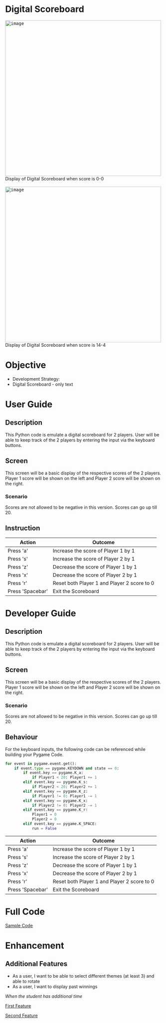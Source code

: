 # Digital Scoreboard

<kbd> <img width="500" alt="image" src="https://user-images.githubusercontent.com/102406967/215045430-322b4c38-7afe-4631-af30-f2508b21dde7.png"> </kbd> <br>
Display of Digital Scoreboard when score is 0-0
<br><br>
<kbd> <img width="500" alt="image" src="https://user-images.githubusercontent.com/102406967/215045605-250aa654-bb8f-4922-8eb5-bfeb2c609e16.png"> </kbd> <br>
Display of Digital Scoreboard when score is 14-4

# Objective

- Development Strategy:
- Digital Scoreboard - only text

# User Guide

## Description

This Python code is emulate a digital scoreboard for 2 players. User will be able to keep track of the 2 players by entering the input via the keyboard buttons.

## Screen

This screen will be a basic display of the respective scores of the 2 players. Player 1 score will be shown on the left and Player 2 score will be shown on the right.

### Scenario

Scores are not allowed to be negative in this version. Scores can go up till 20.

## Instruction

| Action           | Outcome                                     |
| ---------------- | ------------------------------------------- |
| Press 'a'        | Increase the score of Player 1 by 1         |
| Press 's'        | Increase the score of Player 2 by 1         |
| Press 'z'        | Decrease the score of Player 1 by 1         |
| Press 'x'        | Decrease the score of Player 2 by 1         |
| Press 'r'        | Reset both Player 1 and Player 2 score to 0 |
| Press 'Spacebar' | Exit the Scoreboard                         |

# Developer Guide

## Description

This Python code is emulate a digital scoreboard for 2 players. User will be able to keep track of the 2 players by entering the input via the keyboard buttons.

## Screen

This screen will be a basic display of the respective scores of the 2 players. Player 1 score will be shown on the left and Player 2 score will be shown on the right.

### Scenario

Scores are not allowed to be negative in this version. Scores can go up till 20.

## Behaviour

For the keyboard inputs, the following code can be referenced while building your Pygame Code.

```python
for event in pygame.event.get():
    if event.type == pygame.KEYDOWN and state == 0:
        if event.key == pygame.K_a:
            if Player1 < 20: Player1 += 1
        elif event.key == pygame.K_s:
            if Player2 < 20: Player2 += 1
        elif event.key == pygame.K_z:
            if Player1 != 0: Player1 -= 1
        elif event.key == pygame.K_x:
            if Player2 != 0: Player2 -= 1
        elif event.key == pygame.K_r:
            Player1 = 0
            Player2 = 0
        elif event.key == pygame.K_SPACE:
            run = False
```

| Action           | Outcome                                     |
| ---------------- | ------------------------------------------- |
| Press 'a'        | Increase the score of Player 1 by 1         |
| Press 's'        | Increase the score of Player 2 by 1         |
| Press 'z'        | Decrease the score of Player 1 by 1         |
| Press 'x'        | Decrease the score of Player 2 by 1         |
| Press 'r'        | Reset both Player 1 and Player 2 score to 0 |
| Press 'Spacebar' | Exit the Scoreboard                         |

# Full Code

[Sample Code](https://raw.githubusercontent.com/tlcDataScience/pygame-learning/main/Pygame%20build-up/L3%20-%20Digital%20Scoreboard/main.py)

# Enhancement

## Additional Features

- As a user, I want to be able to select different themes (at least 3) and able to rotate
- As a user, I want to display past winnings

_When the student has additional time_

[First Feature](https://raw.githubusercontent.com/tlcDataScience/pygame-learning/main/Pygame%20build-up/L3%20-%20Digital%20Scoreboard/bonus_1.py)

[Second Feature](https://raw.githubusercontent.com/tlcDataScience/pygame-learning/main/Pygame%20build-up/L3%20-%20Digital%20Scoreboard/bonus_2.py)
